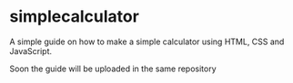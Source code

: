 # simplecalculator
A simple guide on how to make a simple calculator using HTML, CSS and JavaScript.

Soon the guide will be uploaded in the same repository
